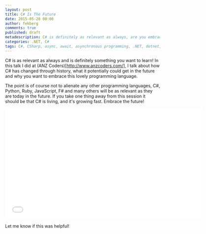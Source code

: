 ```yaml
---
layout: post
title: C# Is The Future
date: 2015-05-28 00:00
author: fekberg
comments: true
published: draft
metadescription: C# is definitely as relevant as always, are you embracing C#?
categories: .NET, C#
tags: C#, CSharp, async, await, asynchronous programming, .NET, dotnet, CSharp 6.0, C# 6
---
```

C# is as relevant as always and is definitely something you want to learn! In this talk I did at (ANZ Coders)[http://www.anzcoders.com/], I talk about how C# has changed through history, what it potentially could get in the future and why you want to embrace this lovely programming language.

The point is of course not to alienate any other programming languages, C#, Python, Ruby, JavaScript, F# and many others will be as relevant as they are today in the future. If you take one thing away from this session it should be that C# is living, and it's growing fast. Embrace the future!

<div class="video-container">
<iframe width="640" height="360" src="//www.youtube.com/embed/UMvYWiQJyA" frameborder="0" allowfullscreen></iframe>
</div>

Let me know if this was helpful!
